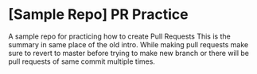 # [Sample Repo] PR Practice
A sample repo for practicing how to create Pull Requests
This is the summary in same place of the old intro.
While making pull requests make sure to revert to master before trying to make new branch or there will be pull requests of same commit multiple times.

